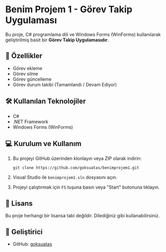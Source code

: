 # Benim Projem 1 - Görev Takip Uygulaması

Bu proje, C# programlama dili ve Windows Forms (WinForms) kullanılarak geliştirilmiş basit bir **Görev Takip Uygulamasıdır**.

## 🚀 Özellikler

- Görev ekleme
- Görev silme
- Görev güncelleme
- Görev durum takibi (Tamamlandı / Devam Ediyor)

## 🛠️ Kullanılan Teknolojiler

- C#
- .NET Framework
- Windows Forms (WinForms)

## 💻 Kurulum ve Kullanım

1. Bu projeyi GitHub üzerinden klonlayın veya ZIP olarak indirin:
    ```
    git clone https://github.com/goksuatas/benimprojem1.git
    ```

2. Visual Studio ile `benimprojem1.sln` dosyasını açın.

3. Projeyi çalıştırmak için `F5` tuşuna basın veya "Start" butonuna tıklayın.

## 📄 Lisans

Bu proje herhangi bir lisansa tabi değildir. Dilediğiniz gibi kullanabilirsiniz.

## 👤 Geliştirici

- GitHub: [goksuatas](https://github.com/goksuatas)

